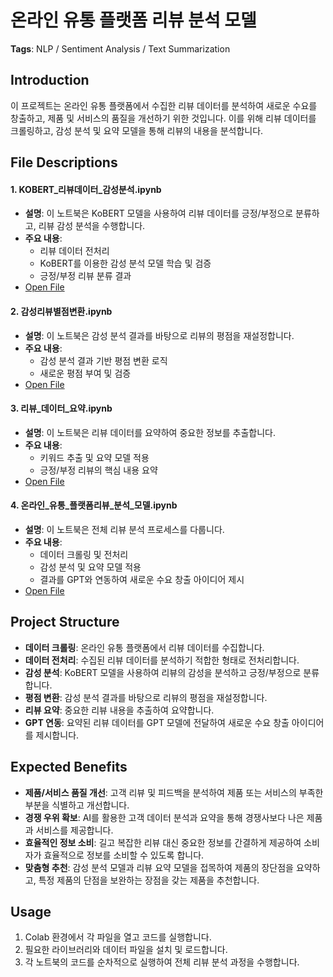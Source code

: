 # 온라인 유통 플랫폼 리뷰 분석 모델
**Tags**: NLP / Sentiment Analysis / Text Summarization

## Introduction
이 프로젝트는 온라인 유통 플랫폼에서 수집한 리뷰 데이터를 분석하여 새로운 수요를 창출하고, 제품 및 서비스의 품질을 개선하기 위한 것입니다. 이를 위해 리뷰 데이터를 크롤링하고, 감성 분석 및 요약 모델을 통해 리뷰의 내용을 분석합니다.

## File Descriptions

#### **1. KOBERT_리뷰데이터_감성분석.ipynb**
- **설명**: 이 노트북은 KoBERT 모델을 사용하여 리뷰 데이터를 긍정/부정으로 분류하고, 리뷰 감성 분석을 수행합니다.
- **주요 내용**:
  - 리뷰 데이터 전처리
  - KoBERT를 이용한 감성 분석 모델 학습 및 검증
  - 긍정/부정 리뷰 분류 결과
- [Open File](https://github.com/yejinyeo/2023_02_project/blob/main/KOBERT_%EB%A6%AC%EB%B7%B0%EB%8D%B0%EC%9D%B4%ED%84%B0_%EA%B0%90%EC%84%B1%EB%B6%84%EC%84%9D.ipynb)

#### **2. 감성리뷰별점변환.ipynb**
- **설명**: 이 노트북은 감성 분석 결과를 바탕으로 리뷰의 평점을 재설정합니다.
- **주요 내용**:
  - 감성 분석 결과 기반 평점 변환 로직
  - 새로운 평점 부여 및 검증
- [Open File](https://github.com/yejinyeo/2023_02_project/blob/main/%EA%B0%90%EC%84%B1%EB%A6%AC%EB%B7%B0%EB%B3%84%EC%A0%90%EB%B3%80%ED%99%98.ipynb)

#### **3. 리뷰_데이터_요약.ipynb**
- **설명**: 이 노트북은 리뷰 데이터를 요약하여 중요한 정보를 추출합니다.
- **주요 내용**:
  - 키워드 추출 및 요약 모델 적용
  - 긍정/부정 리뷰의 핵심 내용 요약
- [Open File](https://github.com/yejinyeo/2023_02_project/blob/main/%EB%A6%AC%EB%B7%B0_%EB%8D%B0%EC%9D%B4%ED%84%B0_%EC%9A%94%EC%95%BD.ipynb)

#### **4. 온라인_유통_플랫폼리뷰_분석_모델.ipynb**
- **설명**: 이 노트북은 전체 리뷰 분석 프로세스를 다룹니다.
- **주요 내용**:
  - 데이터 크롤링 및 전처리
  - 감성 분석 및 요약 모델 적용
  - 결과를 GPT와 연동하여 새로운 수요 창출 아이디어 제시
- [Open File](https://github.com/yejinyeo/2023_02_project/blob/main/%EC%98%A8%EB%9D%BC%EC%9D%B8_%EC%9C%A0%ED%86%B5_%ED%94%8C%EB%9E%AB%ED%8F%BC%EB%A6%AC%EB%B7%B0_%EB%B6%84%EC%84%9D_%EB%AA%A8%EB%8D%B8.ipynb)

## Project Structure
- **데이터 크롤링**: 온라인 유통 플랫폼에서 리뷰 데이터를 수집합니다.
- **데이터 전처리**: 수집된 리뷰 데이터를 분석하기 적합한 형태로 전처리합니다.
- **감성 분석**: KoBERT 모델을 사용하여 리뷰의 감성을 분석하고 긍정/부정으로 분류합니다.
- **평점 변환**: 감성 분석 결과를 바탕으로 리뷰의 평점을 재설정합니다.
- **리뷰 요약**: 중요한 리뷰 내용을 추출하여 요약합니다.
- **GPT 연동**: 요약된 리뷰 데이터를 GPT 모델에 전달하여 새로운 수요 창출 아이디어를 제시합니다.

## Expected Benefits
- **제품/서비스 품질 개선**: 고객 리뷰 및 피드백을 분석하여 제품 또는 서비스의 부족한 부분을 식별하고 개선합니다.
- **경쟁 우위 확보**: AI를 활용한 고객 데이터 분석과 요약을 통해 경쟁사보다 나은 제품과 서비스를 제공합니다.
- **효율적인 정보 소비**: 길고 복잡한 리뷰 대신 중요한 정보를 간결하게 제공하여 소비자가 효율적으로 정보를 소비할 수 있도록 합니다.
- **맞춤형 추천**: 감성 분석 모델과 리뷰 요약 모델을 접목하여 제품의 장단점을 요약하고, 특정 제품의 단점을 보완하는 장점을 갖는 제품을 추천합니다.

## Usage
1. Colab 환경에서 각 파일을 열고 코드를 실행합니다.
2. 필요한 라이브러리와 데이터 파일을 설치 및 로드합니다.
3. 각 노트북의 코드를 순차적으로 실행하여 전체 리뷰 분석 과정을 수행합니다.
